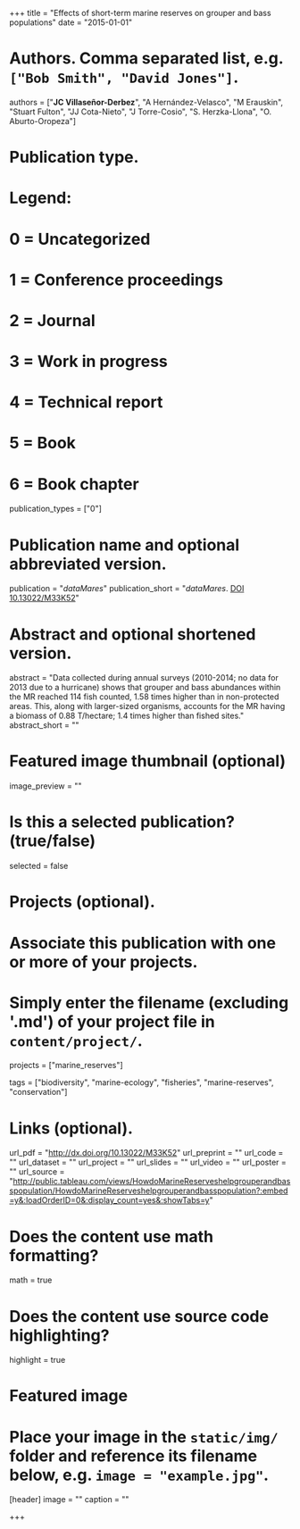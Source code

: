 +++
title = "Effects of short-term marine reserves on grouper and bass populations"
date = "2015-01-01"

# Authors. Comma separated list, e.g. `["Bob Smith", "David Jones"]`.
authors = ["**JC Villaseñor-Derbez**", "A Hernández-Velasco", "M Erauskin", "Stuart Fulton", "JJ Cota-Nieto", "J Torre-Cosio", "S. Herzka-Llona", "O. Aburto-Oropeza"]

# Publication type.
# Legend:
# 0 = Uncategorized
# 1 = Conference proceedings
# 2 = Journal
# 3 = Work in progress
# 4 = Technical report
# 5 = Book
# 6 = Book chapter
publication_types = ["0"]

# Publication name and optional abbreviated version.
publication = "*dataMares*"
publication_short = "*dataMares*. [DOI 10.13022/M33K52](http://dx.doi.org/10.13022/M33K52)"

# Abstract and optional shortened version.
abstract = "Data collected during annual surveys (2010-2014; no data for 2013 due to a hurricane) shows that grouper and bass abundances within the MR reached 114 fish counted, 1.58 times higher than in non-protected areas. This, along with larger-sized organisms, accounts for the MR having a biomass of 0.88 T/hectare; 1.4 times higher than fished sites."
abstract_short = ""

# Featured image thumbnail (optional)
image_preview = ""

# Is this a selected publication? (true/false)
selected = false

# Projects (optional).
#   Associate this publication with one or more of your projects.
#   Simply enter the filename (excluding '.md') of your project file in `content/project/`.
projects = ["marine_reserves"]

tags = ["biodiversity", "marine-ecology", "fisheries", "marine-reserves", "conservation"]

# Links (optional).
url_pdf = "http://dx.doi.org/10.13022/M33K52"
url_preprint = ""
url_code = ""
url_dataset = ""
url_project = ""
url_slides = ""
url_video = ""
url_poster = ""
url_source = "http://public.tableau.com/views/HowdoMarineReserveshelpgrouperandbasspopulation/HowdoMarineReserveshelpgrouperandbasspopulation?:embed=y&:loadOrderID=0&:display_count=yes&:showTabs=y"

# Does the content use math formatting?
math = true

# Does the content use source code highlighting?
highlight = true

# Featured image
# Place your image in the `static/img/` folder and reference its filename below, e.g. `image = "example.jpg"`.
[header]
image = ""
caption = ""

+++
